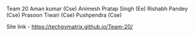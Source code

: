 Team 20 
Aman kumar (Cse)
Animesh Pratap Singh (Ee)
Rishabh Pandey (Cse)
Prasoon Tiwari (Cse)
Pushpendra (Cse)

Site link -
https://techgymatrix.github.io/Team-20/